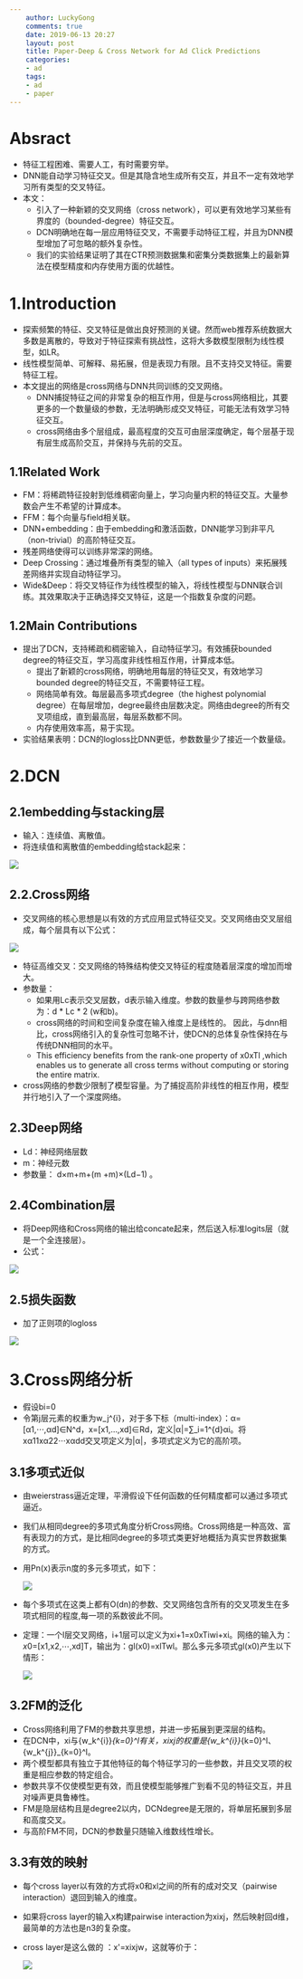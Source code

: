 ```yaml
---
    author: LuckyGong
    comments: true
    date: 2019-06-13 20:27
    layout: post
    title: Paper-Deep & Cross Network for Ad Click Predictions
    categories:
    - ad
    tags:
    - ad
    - paper
---
```




# Absract

- 特征工程困难、需要人工，有时需要穷举。
- DNN能自动学习特征交叉。但是其隐含地生成所有交互，并且不一定有效地学习所有类型的交叉特征。
- 本文：
  - 引入了一种新颖的交叉网络（cross network），可以更有效地学习某些有界度的（bounded-degree）特征交互。
  - DCN明确地在每一层应用特征交叉，不需要手动特征工程，并且为DNN模型增加了可忽略的额外复杂性。
  - 我们的实验结果证明了其在CTR预测数据集和密集分类数据集上的最新算法在模型精度和内存使用方面的优越性。

# 1.Introduction

- 探索频繁的特征、交叉特征是做出良好预测的关键。然而web推荐系统数据大多数是离散的，导致对于特征探索有挑战性，这将大多数模型限制为线性模型，如LR。
- 线性模型简单、可解释、易拓展，但是表现力有限。且不支持交叉特征。需要特征工程。
- 本文提出的网络是cross网络与DNN共同训练的交叉网络。
  - DNN捕捉特征之间的非常复杂的相互作用，但是与cross网络相比，其要更多的一个数量级的参数，无法明确形成交叉特征，可能无法有效学习特征交互。
  - cross网络由多个层组成，最高程度的交互可由层深度确定，每个层基于现有层生成高阶交互，并保持与先前的交互。

## 1.1Related Work

- FM：将稀疏特征投射到低维稠密向量上，学习向量内积的特征交互。大量参数会产生不希望的计算成本。
- FFM：每个向量与field相关联。
- DNN+embedding：由于embedding和激活函数，DNN能学习到非平凡（non-trivial）的高阶特征交互。
- 残差网络使得可以训练非常深的网络。
- Deep Crossing：通过堆叠所有类型的输入（all types of inputs）来拓展残差网络并实现自动特征学习。
- Wide&Deep：将交叉特征作为线性模型的输入，将线性模型与DNN联合训练。其效果取决于正确选择交叉特征，这是一个指数复杂度的问题。

## 1.2Main Contributions

- 提出了DCN，支持稀疏和稠密输入，自动特征学习。有效捕获bounded degree的特征交互，学习高度非线性相互作用，计算成本低。
  - 提出了新颖的cross网络，明确地用每层的特征交叉，有效地学习bounded degree的特征交互，不需要特征工程。
  - 网络简单有效。每层最高多项式degree（the highest polynomial degree）在每层增加，degree最终由层数决定。网络由degree的所有交叉项组成，直到最高层，每层系数都不同。
  - 内存使用效率高，易于实现。
- 实验结果表明：DCN的logloss比DNN更低，参数数量少了接近一个数量级。

# 2.DCN

## 2.1embedding与stacking层

- 输入：连续值、离散值。
- 将连续值和离散值的embedding给stack起来：

![](https://upload-images.jianshu.io/upload_images/4155986-dfc32419b13cac1a.png?)

## 2.2.Cross网络

- 交叉网络的核心思想是以有效的方式应用显式特征交叉。交叉网络由交叉层组成，每个层具有以下公式：

![](https://upload-images.jianshu.io/upload_images/4155986-feacc6f25a1a985d.png)

- 特征高维交叉：交叉网络的特殊结构使交叉特征的程度随着层深度的增加而增大。
- 参数量：
  - 如果用Lc表示交叉层数，d表示输入维度。参数的数量参与跨网络参数为：d * Lc * 2 (w和b)。
  - cross网络的时间和空间复杂度在输入维度上是线性的。 因此，与dnn相比，cross网络引入的复杂性可忽略不计，使DCN的总体复杂性保持在与传统DNN相同的水平。
  - This efficiency benefits from the rank-one  property of x0xTl ,which enables us to generate all cross terms without computing or storing the entire matrix.
- cross网络的参数少限制了模型容量。为了捕捉高阶非线性的相互作用，模型并行地引入了一个深度网络。

## 2.3Deep网络

- Ld：神经网络层数
- m：神经元数
- 参数量： d×m+m+(m +m)×(Ld−1) 。

## 2.4Combination层

- 将Deep网络和Cross网络的输出给concate起来，然后送入标准logits层（就是一个全连接层）。
- 公式：

![](https://upload-images.jianshu.io/upload_images/4155986-3b2e83dee702d12d.png)

## 2.5损失函数

- 加了正则项的logloss

![](https://upload-images.jianshu.io/upload_images/4155986-6a3cad235da5dd61.png)

# 3.Cross网络分析

- 假设bi=0
- 令第j层元素的权重为w_j^{i}，对于多下标（multi-index）：α=[α1,⋅⋅⋅,αd]∈N^d，x=[x1,…,xd]∈Rd，定义|α|=∑_i=1^{d}αi。将xα11xα22⋅⋅⋅xαdd交叉项定义为|α|，多项式定义为它的高阶项。

## 3.1多项式近似

- 由weierstrass逼近定理，平滑假设下任何函数的任何精度都可以通过多项式逼近。

- 我们从相同degree的多项式角度分析Cross网络。Cross网络是一种高效、富有表现力的方式，是比相同degree的多项式类更好地概括为真实世界数据集的方式。

- 用Pn(x)表示n度的多元多项式，如下：

  ![](https://www.wengbi.com/data/attachment/forum/201810/30/091734uvv9eeqo4z55dkf8.jpg)

- 每个多项式在这类上都有O(dn)的参数、交叉网络包含所有的交叉项发生在多项式相同的程度,每一项的系数彼此不同。

- 定理：一个l层交叉网络，i+1层可以定义为xi+1=x0xTiwi+xi。网络的输入为：*x*0=[x1,x2,⋯,xd]T，输出为：gl(x0)=xlTwl。那么多元多项式gl(x0)产生以下情形：

  ![](https://www.wengbi.com/data/attachment/forum/201810/30/091735nw5z0hkqgtokzkuw.jpg)

## 3.2FM的泛化

- Cross网络利用了FM的参数共享思想，并进一步拓展到更深层的结构。
- 在DCN中，xi与{w_k^{i}}_{k=0}^l有关，xixj的权重是{w_k^{i}}_{k=0}^l、{w_k^{j}}_{k=0}^l。
- 两个模型都具有独立于其他特征的每个特征学习的一些参数，并且交叉项的权重是相应参数的特定组合。
- 参数共享不仅使模型更有效，而且使模型能够推广到看不见的特征交互，并且对噪声更具鲁棒性。
- FM是隐层结构且是degree2以内，DCNdegree是无限的，将单层拓展到多层和高度交叉。
- 与高阶FM不同，DCN的参数量只随输入维数线性增长。

## 3.3有效的映射

- 每个cross layer以有效的方式将x0和xl之间的所有的成对交叉（pairwise interaction）退回到输入的维度。

- 如果将cross layer的输入x构建pairwise interaction为xixj，然后映射回d维，最简单的方法也是n3的复杂度。

- cross layer是这么做的 ：x'=xixjw，这就等价于：

  ![](https://img-blog.csdn.net/20181017202658694?watermark/2/text/aHR0cHM6Ly9ibG9nLmNzZG4ubmV0L3JvZ3Vlc2ly/font/5a6L5L2T/fontsize/400/fill/I0JBQkFCMA==/dissolve/70)
